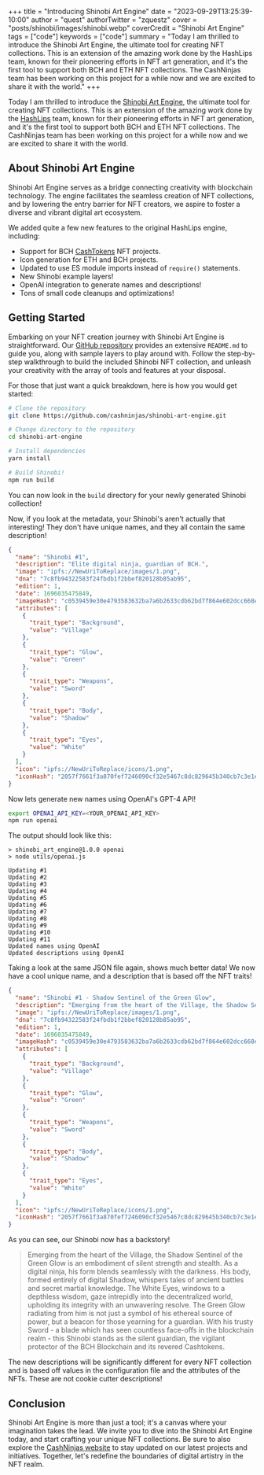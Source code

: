 +++
title = "Introducing Shinobi Art Engine"
date = "2023-09-29T13:25:39-10:00"
author = "quest"
authorTwitter = "zquestz"
cover = "posts/shinobi/images/shinobi.webp"
coverCredit = "Shinobi Art Engine"
tags = ["code"]
keywords = ["code"]
summary = "Today I am thrilled to introduce the Shinobi Art Engine, the ultimate tool for creating NFT collections. This is an extension of the amazing work done by the HashLips team, known for their pioneering efforts in NFT art generation, and it's the first tool to support both BCH and ETH NFT collections. The CashNinjas team has been working on this project for a while now and we are excited to share it with the world."
+++

Today I am thrilled to introduce the [Shinobi Art Engine](https://github.com/cashninjas/shinobi-art-engine), the ultimate tool for creating NFT collections. This is an extension of the amazing work done by the [HashLips](https://hashlips.io/) team, known for their pioneering efforts in NFT art generation, and it's the first tool to support both BCH and ETH NFT collections. The CashNinjas team has been working on this project for a while now and we are excited to share it with the world.

## About Shinobi Art Engine

Shinobi Art Engine serves as a bridge connecting creativity with blockchain technology. The engine facilitates the seamless creation of NFT collections, and by lowering the entry barrier for NFT creators, we aspire to foster a diverse and vibrant digital art ecosystem.

We added quite a few new features to the original HashLips engine, including:

- Support for BCH [CashTokens](https://cashtokens.org) NFT projects.
- Icon generation for ETH and BCH projects.
- Updated to use ES module imports instead of `require()` statements.
- New Shinobi example layers!
- OpenAI integration to generate names and descriptions!
- Tons of small code cleanups and optimizations!

## Getting Started

Embarking on your NFT creation journey with Shinobi Art Engine is straightforward. Our [GitHub repository](https://github.com/cashninjas/shinobi-art-engine) provides an extensive `README.md` to guide you, along with sample layers to play around with. Follow the step-by-step walkthrough to build the included Shinobi NFT collection, and unleash your creativity with the array of tools and features at your disposal.

For those that just want a quick breakdown, here is how you would get started:

```zsh
# Clone the repository
git clone https://github.com/cashninjas/shinobi-art-engine.git

# Change directory to the repository
cd shinobi-art-engine

# Install dependencies
yarn install

# Build Shinobi!
npm run build
```

You can now look in the `build` directory for your newly generated Shinobi collection!

Now, if you look at the metadata, your Shinobi's aren't actually that interesting! They don't have unique names, and they all contain the same description!

```json
{
  "name": "Shinobi #1",
  "description": "Elite digital ninja, guardian of BCH.",
  "image": "ipfs://NewUriToReplace/images/1.png",
  "dna": "7c8fb94322583f24fbdb1f2bbef820128b85ab95",
  "edition": 1,
  "date": 1696035475849,
  "imageHash": "c0539459e30e4793583632ba7a6b2633cdb62bd7f864e602dcc668ecf7bfa18e",
  "attributes": [
    {
      "trait_type": "Background",
      "value": "Village"
    },
    {
      "trait_type": "Glow",
      "value": "Green"
    },
    {
      "trait_type": "Weapons",
      "value": "Sword"
    },
    {
      "trait_type": "Body",
      "value": "Shadow"
    },
    {
      "trait_type": "Eyes",
      "value": "White"
    }
  ],
  "icon": "ipfs://NewUriToReplace/icons/1.png",
  "iconHash": "2057f7661f3a870fef7246090cf32e5467c8dc829645b340cb7c3e1e987407d7"
}
```

Now lets generate new names using OpenAI's GPT-4 API!

```zsh
export OPENAI_API_KEY=<YOUR_OPENAI_API_KEY>
npm run openai
```

The output should look like this:

```
> shinobi_art_engine@1.0.0 openai
> node utils/openai.js

Updating #1
Updating #2
Updating #3
Updating #4
Updating #5
Updating #6
Updating #7
Updating #8
Updating #9
Updating #10
Updating #11
Updated names using OpenAI
Updated descriptions using OpenAI
```

Taking a look at the same JSON file again, shows much better data! We now have a cool unique name, and a description that is based off the NFT traits!

```json
{
  "name": "Shinobi #1 - Shadow Sentinel of the Green Glow",
  "description": "Emerging from the heart of the Village, the Shadow Sentinel of the Green Glow is an embodiment of silent strength and stealth. As a digital ninja, his form blends seamlessly with the darkness. His body, formed entirely of digital Shadow, whispers tales of ancient battles and secret martial knowledge. The White Eyes, windows to a depthless wisdom, gaze intrepidly into the decentralized world, upholding its integrity with an unwavering resolve. The Green Glow radiating from him is not just a symbol of his ethereal source of power, but a beacon for those yearning for a guardian. With his trusty Sword - a blade which has seen countless face-offs in the blockchain realm - this Shinobi stands as the silent guardian, the vigilant protector of the BCH Blockchain and its revered Cashtokens.",
  "image": "ipfs://NewUriToReplace/images/1.png",
  "dna": "7c8fb94322583f24fbdb1f2bbef820128b85ab95",
  "edition": 1,
  "date": 1696035475849,
  "imageHash": "c0539459e30e4793583632ba7a6b2633cdb62bd7f864e602dcc668ecf7bfa18e",
  "attributes": [
    {
      "trait_type": "Background",
      "value": "Village"
    },
    {
      "trait_type": "Glow",
      "value": "Green"
    },
    {
      "trait_type": "Weapons",
      "value": "Sword"
    },
    {
      "trait_type": "Body",
      "value": "Shadow"
    },
    {
      "trait_type": "Eyes",
      "value": "White"
    }
  ],
  "icon": "ipfs://NewUriToReplace/icons/1.png",
  "iconHash": "2057f7661f3a870fef7246090cf32e5467c8dc829645b340cb7c3e1e987407d7"
}
```

As you can see, our Shinobi now has a backstory!

> Emerging from the heart of the Village, the Shadow Sentinel of the Green Glow is an embodiment of silent strength and stealth. As a digital ninja, his form blends seamlessly with the darkness. His body, formed entirely of digital Shadow, whispers tales of ancient battles and secret martial knowledge. The White Eyes, windows to a depthless wisdom, gaze intrepidly into the decentralized world, upholding its integrity with an unwavering resolve. The Green Glow radiating from him is not just a symbol of his ethereal source of power, but a beacon for those yearning for a guardian. With his trusty Sword - a blade which has seen countless face-offs in the blockchain realm - this Shinobi stands as the silent guardian, the vigilant protector of the BCH Blockchain and its revered Cashtokens.

The new descriptions will be significantly different for every NFT collection and is based off values in the configuration file and the attributes of the NFTs. These are not cookie cutter descriptions!

## Conclusion

Shinobi Art Engine is more than just a tool; it's a canvas where your imagination takes the lead. We invite you to dive into the Shinobi Art Engine today, and start crafting your unique NFT collections. Be sure to also explore the [CashNinjas website](https://ninjas.cash) to stay updated on our latest projects and initiatives. Together, let's redefine the boundaries of digital artistry in the NFT realm.
